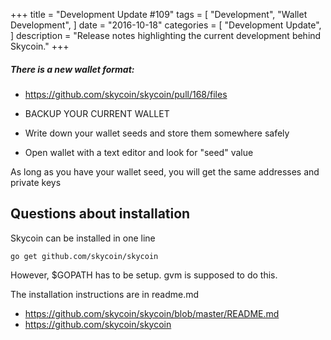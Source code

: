 +++
title = "Development Update #109"
tags = [
    "Development",
    "Wallet Development",
]
date = "2016-10-18"
categories = [
    "Development Update",
]
description = "Release notes highlighting the current development behind Skycoin."
+++

##### There is a new wallet format:
- https://github.com/skycoin/skycoin/pull/168/files


- BACKUP YOUR CURRENT WALLET
- Write down your wallet seeds and store them somewhere safely
- Open wallet with a text editor and look for "seed" value

As long as you have your wallet seed, you will get the same addresses and private keys

## Questions about installation

Skycoin can be installed in one line
```
go get github.com/skycoin/skycoin
```
However, $GOPATH has to be setup. gvm is supposed to do this.

The installation instructions are in readme.md
- https://github.com/skycoin/skycoin/blob/master/README.md
- https://github.com/skycoin/skycoin
